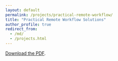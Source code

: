 ```yaml
---
layout: default
permalink: /projects/practical-remote-workflow/
title: "Practical Remote Workflow Solutions"
author_profile: true
redirect_from: 
  - /md/
  - /projects.html
---
```


<object data="/images/practical-remote-workflow.pdf" type="application/pdf" width="100%" height="800">
  <p>
     <a href="/images/practical-remote-workflow.pdf">Download the PDF</a>.
  </p>
</object>
